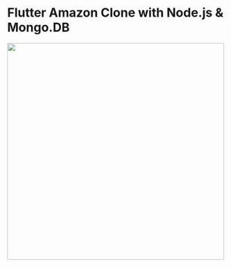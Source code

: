# Flutter Amazon Clone with Node.js & Mongo.DB


<img src="https://user-images.githubusercontent.com/58171409/209721907-03badae8-0701-4be1-8a76-391cdc3cb6f4.png" width=500>

